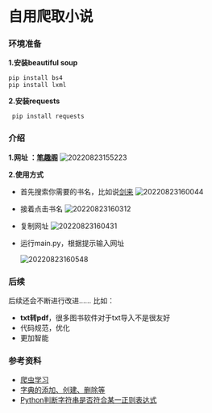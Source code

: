 # 自用爬取小说

### 环境准备

**1.安装beautiful soup**
```shell
pip install bs4
pip install lxml
 ```

**2.安装requests**
```shell
 pip install requests
```

### 介绍

**1.网址 ：[笔趣阁](http://www.b520.cc/)**
![20220823155223](https://s2.loli.net/2022/08/23/zwmAiLIuBpkfeXE.png)


**2.使用方式**
+ 首先搜索你需要的书名，比如说[剑来]()
![20220823160044](https://s2.loli.net/2022/08/23/SBA8Xh4qYwfH1Jg.png)

+ 接着点击书名
![20220823160312](https://s2.loli.net/2022/08/23/rxdFAmik5SRCBgN.png)

+ 复制网址
![20220823160431](https://s2.loli.net/2022/08/23/Wp4NbkETLRVdZHj.png)

+ 运行main.py，根据提示输入网址
  
  ![20220823160548](https://s2.loli.net/2022/08/23/5DxYcy4hgGwXm1t.png)

### 后续
后续还会不断进行改进……
比如：
  -  **txt转pdf**，很多图书软件对于txt导入不是很友好
  -  代码规范，优化
  -  更加智能  

### 参考资料

+ [爬虫学习](https://github.com/wistbean/learn_python3_spider)
+ [字典的添加、创建、删除等](https://blog.csdn.net/cadi2011/article/details/85857917)
+ [Python判断字符串是否符合某一正则表达式](https://blog.csdn.net/diezhuzhen5707/article/details/101767552?spm=1001.2101.3001.6661.1&utm_medium=distribute.pc_relevant_t0.none-task-blog-2%7Edefault%7ECTRLIST%7ERate-1-101767552-blog-107944677.pc_relevant_default&depth_1-utm_source=distribute.pc_relevant_t0.none-task-blog-2%7Edefault%7ECTRLIST%7ERate-1-101767552-blog-107944677.pc_relevant_default&utm_relevant_index=1)
  